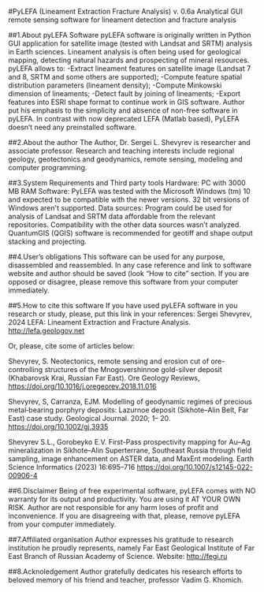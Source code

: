 #PyLEFA (Lineament Extraction Fracture Analysis) v. 0.6a
Analytical GUI remote sensing software for lineament detection and fracture analysis

##1.About pyLEFA Software 
pyLEFA software is originally written in Python GUI application for satellite image (tested with Landsat and SRTM) analysis in Earth sciences. Lineament analysis is often being used for geological mapping, detecting natural hazards and prospecting of mineral resources. 
pyLEFA allows to:
-Extract lineament features on satellite image (Landsat 7 and 8, SRTM and some others are supported);
-Compute feature spatial distribution parameters (lineament density);
-Compute Minkowski dimension of lineaments;
-Detect fault by joining of lineaments;
-Export features into ESRI shape format to continue work in GIS software.
Author put his emphasis to the simplicity and absence of non-free software in pyLEFA. In contrast with now deprecated LEFA (Matlab based), PyLEFA doesn’t need any preinstalled software. 


##2.About the author
The Author, Dr. Sergei L. Shevyrev is researcher and associate professor. Research and teaching interests include regional geology, geotectonics and geodynamics, remote sensing, modeling and computer programming. 

##3.System Requirements and Third party tools
Hardware:
PC with 3000 MB RAM
Software:
PyLEFA was tested with the Microsoft Windows (tm) 10 and expected to be compatible with the newer versions. 32 bit versions of Windows aren't supported. 
Data sources:
Program could be used for analysis of Landsat and SRTM data affordable from the relevant repositories. Compatibility with the other data sources wasn’t analyzed. QuantumGIS (QGIS) software is recommended for geotiff  and shape output stacking and projecting.

##4.User’s obligations
This software can be used for any purpose, disassembled and reassembled. In any case reference and link to software website and author should be saved (look “How to cite” section. If you are opposed or disagree, please remove this software from your computer immediately.

##5.How to cite this software
If you have used pyLEFA software in you research or study, please, put this link in your references:
Sergei Shevyrev, 2024 LEFA: Lineament Extraction and Fracture Analysis. http://lefa.geologov.net

Or, please, cite some of articles below:

Shevyrev, S. Neotectonics, remote sensing and erosion cut of ore-controlling structures of the Mnogovershinnoe gold-silver deposit (Khabarovsk Krai, Russian Far East).  Ore Geology Reviews, https://doi.org/10.1016/j.oregeorev.2018.11.016 

Shevyrev, S, Carranza, EJM. Modelling of geodynamic regimes of precious metal‐bearing porphyry deposits: Lazurnoe deposit (Sikhote–Alin Belt, Far East) case study. Geological Journal. 2020; 1– 20. https://doi.org/10.1002/gj.3935

Shevyrev S.L., Gorobeyko E.V. First-Pass prospectivity mapping for Au–Ag mineralization in Sikhote–Alin Superterrane, Southeast Russia through field sampling, image enhancement on ASTER data, and MaxEnt modeling. Earth Science Informatics (2023) 16:695–716 https://doi.org/10.1007/s12145-022-00906-4 


##6.Disclaimer 
Being of free experimental software, pyLEFA comes with NO warranty for its output and productivity. You are using it AT YOUR OWN RISK. Author are not responsible for any harm loses of profit and inconvenience. If you are disagreeing with that, please, remove pyLEFA from your computer immediately.  


##7.Affiliated organisation
Author expresses his gratitude to research institution he proudly represents,
namely Far East Geological Institute of Far East Branch of Russian Academy of Science.
Website: http://fegi.ru 

##8.Acknoledgement
Author gratefully dedicates his research efforts to beloved memory of his friend and teacher, professor Vadim G. Khomich.  
